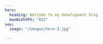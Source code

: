 ```yaml
---
hero:
  heading: Welcome to my development blog
  maxWidthPX: "652"
seo:
  image: "/images/hero-2.jpg"

---
```

